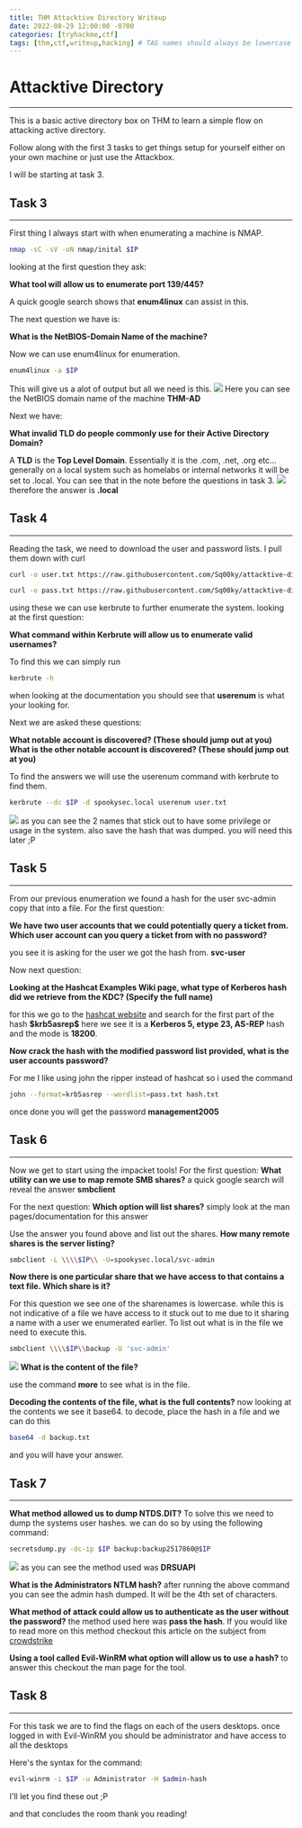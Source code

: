 ```yaml
---
title: THM Attacktive Directory Writeup
date: 2022-08-29 12:00:00 -0700
categories: [tryhackme,ctf]
tags: [thm,ctf,writeup,hacking] # TAG names should always be lowercase
---
```

# Attacktive Directory 
---
This is a basic active directory box on THM to learn a simple flow on attacking active directory.

Follow along with the first 3 tasks to get things setup for yourself either on your own machine or just use the Attackbox.

I will be starting at task 3.

## Task 3
---

First thing I always start with when enumerating a machine is NMAP.
```bash
nmap -sC -sV -oN nmap/inital $IP
```

looking at the first question they ask:

**What tool will allow us to enumerate port 139/445?**

A quick google search shows that **enum4linux** can assist in this.

The next question we have is:

**What is the NetBIOS-Domain Name of the machine?**

Now we can use enum4linux for enumeration. 
```bash
enum4linux -a $IP
```
This will give us a alot of output but all we need is this.
![](/assets/images/thm/attacktive/enum4linux.png)
Here you can see the NetBIOS domain name of the machine
**THM-AD**

Next we have:

**What invalid TLD do people commonly use for their Active Directory Domain?**

A **TLD** is the **Top Level Domain**. Essentially it is the .com, .net, .org etc... generally on a local system such as homelabs or internal networks it will be set to .local. You can see that in the note before the questions in task 3.
![](/assets/images/thm/attacktive/task3-note.png)
therefore the answer is
**.local**


## Task 4
---

Reading the task, we need to download the user and password lists.
I pull them down with curl
```bash
curl -o user.txt https://raw.githubusercontent.com/Sq00ky/attacktive-directory-tools/master/userlist.txt
```
```bash
curl -o pass.txt https://raw.githubusercontent.com/Sq00ky/attacktive-directory-tools/master/passwordlist.txt
```
using these we can use kerbrute  to further enumerate the system.
looking at the first question:

**What command within Kerbrute will allow us to enumerate valid usernames?**

To find this we can simply run
```bash
kerbrute -h
```
when looking at the documentation you should see that **userenum** is what your looking for.

Next we are asked these questions:

**What notable account is discovered? (These should jump out at you)**
**What is the other notable account is discovered? (These should jump out at you)**

To find the answers we will use the userenum command with kerbrute to find them.
```bash
kerbrute --dc $IP -d spookysec.local userenum user.txt
```
![](/assets/images/thm/attacktive/kerbrute.png)
as you can see the 2 names that stick out to have some privilege or usage in the system.
also save the hash that was dumped. you will need this later ;P


## Task 5
---
From our previous enumeration we found a hash for the user svc-admin copy that into a file.
For the first question:

**We have two user accounts that we could potentially query a ticket from. Which user account can you query a ticket from with no password?**

you see it is asking for the user we got the hash from. **svc-user**

Now next question:

**Looking at the Hashcat Examples Wiki page, what type of Kerberos hash did we retrieve from the KDC? (Specify the full name)**

for this we go to the [hashcat website](https://hashcat.net/wiki/doku.php?id=example_hashes) and search for the first part of the hash **\$krb5asrep$**
here we see it is a **Kerberos 5, etype 23, AS-REP** hash and the mode is **18200**.

**Now crack the hash with the modified password list provided, what is the user accounts password?**

For me I like using john the ripper instead of hashcat so i used the command
```bash
john --format=krb5asrep --wordlist=pass.txt hash.txt
```
once done you will get the password **management2005**


## Task 6
---
Now we get to start using the impacket tools! 
For the first question:
**What utility can we use to map remote SMB shares?**
a quick google search will reveal the answer **smbclient** 

For the next question:
**Which option will list shares?**
simply look at the man pages/documentation for this answer

Use the answer you found above and list out the shares.
**How many remote shares is the server listing?**
```bash
smbclient -L \\\\$IP\\ -U=spookysec.local/svc-admin
```

**Now there is one particular share that we have access to that contains a text file. Which share is it?**

For this question we see one of the sharenames is lowercase. while this is not indicative of a file we have access to it stuck out to me due to it sharing a name with a user we enumerated earlier.
To list out what is in the file  we need to execute this.
```bash
smbclient \\\\$IP\\backup -U 'svc-admin'
```
![](/assets/images/thm/attacktive/smbclient.png)
**What is the content of the file?**

use the command **more** to see what is in the file.


**Decoding the contents of the file, what is the full contents?**
now looking at the contents we see it base64. to decode, place the hash in a file and we can do this
```bash
base64 -d backup.txt
```
and you will have your answer.


## Task 7
---
**What method allowed us to dump NTDS.DIT?**
To solve this we need to dump the systems user hashes.
we can do so by using the following command:
```bash
secretsdump.py -dc-ip $IP backup:backup2517860@$IP
```
![](/assets/images/thm/attacktive/secretsdump.png)
as you can see the method used was **DRSUAPI**


**What is the Administrators NTLM hash?**
after running the above command you can see the admin hash dumped. It will be the 4th set of characters.

**What method of attack could allow us to authenticate as the user without the password?**
the method used here was **pass the hash**. If you would like to read more on this method checkout this article on the subject from [crowdstrike](https://www.crowdstrike.com/cybersecurity-101/pass-the-hash/)

**Using a tool called Evil-WinRM what option will allow us to use a hash?**
to answer this checkout the man page for the tool.


## Task 8
---
For this task we are to find the flags on each of the users desktops.
once logged in with Evil-WinRM you should be administrator and have access to all the desktops 

Here's the syntax for the command:
```bash
evil-winrm -i $IP -u Administrator -H $admin-hash
```

I'll let you find these out ;P

and that concludes the room thank you reading!